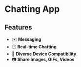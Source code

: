 # Chatting App

## Features

- ✉️ **Messaging**
- 🕒 **Real-time Chatting**
- 📱 **Diverse Device Compatibility**
- 📷 **Share Images, GIFs, Videos**

